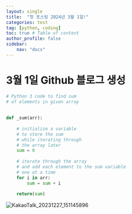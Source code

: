 ```yaml
---
layout: single
title:  "첫 포스팅 2024년 3월 1일!"
categories: test
tag: [python, coding]
toc: true # Table of content
author_profile: false
sidebar:
    nav: "docs"
---
```


# 3월 1일 Github 블로그 생성

```python
# Python 3 code to find sum
# of elements in given array
 
 
def _sum(arr):
 
    # initialize a variable
    # to store the sum
    # while iterating through
    # the array later
    sum = 0
 
    # iterate through the array
    # and add each element to the sum variable
    # one at a time
    for i in arr:
        sum = sum + i
 
    return(sum)
```

![KakaoTalk_20231227_151145896](../../images/2024-03-01-first/KakaoTalk_20231227_151145896.jpg)
